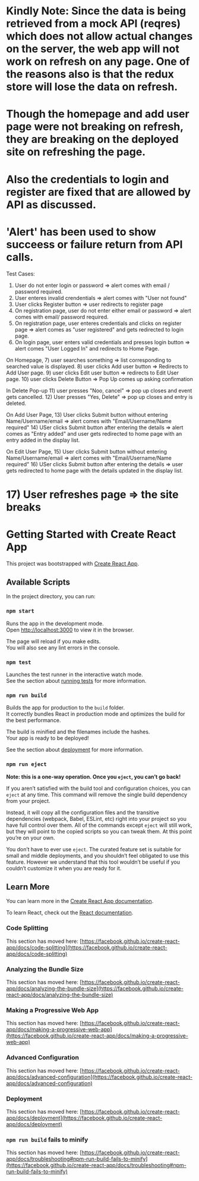  # Kindly Note: Since the data is being retrieved from a mock API (reqres) which does not allow actual changes on the server, the web app will not work on refresh on any page. One of the reasons also is that the redux store will lose the data on refresh.
# Though the homepage and add user page were not breaking on refresh, they are breaking on the deployed site on refreshing the page.
# Also the credentials to login and register are fixed that are allowed by API as discussed.


# 'Alert' has been used to show succeess or failure return from API calls.


Test Cases:

1) User do not enter  login or password  => alert comes with email / password required.
2) User enteres invalid crendentials  => alert comes with "User not found"
3) User clicks Register button =>  user redirects to register page
4) On registration page, user do not enter either  email or password => alert comes with email/ password required.
5) On registration page, user enteres credentials and clicks on register page => alert comes as "user registered" and gets redirected to login page.
6) On login page, user enters valid credentials and presses login button => alert comes "User Logged In" and redirects to Home Page.

On Homepage,
7) user searches something => list corresponding to searched value is displayed.
8) user clicks Add user button => Redirects to Add User page.
9) user clicks Edit user button => redirects to Edit User page.
10) user clicks Delete Button => Pop Up comes up asking confirmation

In Delete Pop-up
11) user presses "Noo, cancel" => pop up closes and event gets cancelled.
12) User presses "Yes, Delete" => pop up closes and entry is deleted.

On Add User Page,
13) User clicks Submit button without entering Name/Username/email => alert comes with "Email/Username/Name required"
14) USer clicks Submit button after entering the details => alert comes as "Entry added" and user gets redirected to home page with an entry added in the display list.

On Edit User Page,
15) User clicks Submit button without entering Name/Username/email => alert comes with "Email/Username/Name required"
16) USer clicks Submit button after entering the details =>  user gets redirected to home page with the details updated in the display list.


# 17) User refreshes page => the site breaks



# Getting Started with Create React App

This project was bootstrapped with [Create React App](https://github.com/facebook/create-react-app).

## Available Scripts

In the project directory, you can run:

### `npm start`

Runs the app in the development mode.\
Open [http://localhost:3000](http://localhost:3000) to view it in the browser.

The page will reload if you make edits.\
You will also see any lint errors in the console.

### `npm test`

Launches the test runner in the interactive watch mode.\
See the section about [running tests](https://facebook.github.io/create-react-app/docs/running-tests) for more information.

### `npm run build`

Builds the app for production to the `build` folder.\
It correctly bundles React in production mode and optimizes the build for the best performance.

The build is minified and the filenames include the hashes.\
Your app is ready to be deployed!

See the section about [deployment](https://facebook.github.io/create-react-app/docs/deployment) for more information.

### `npm run eject`

**Note: this is a one-way operation. Once you `eject`, you can’t go back!**

If you aren’t satisfied with the build tool and configuration choices, you can `eject` at any time. This command will remove the single build dependency from your project.

Instead, it will copy all the configuration files and the transitive dependencies (webpack, Babel, ESLint, etc) right into your project so you have full control over them. All of the commands except `eject` will still work, but they will point to the copied scripts so you can tweak them. At this point you’re on your own.

You don’t have to ever use `eject`. The curated feature set is suitable for small and middle deployments, and you shouldn’t feel obligated to use this feature. However we understand that this tool wouldn’t be useful if you couldn’t customize it when you are ready for it.

## Learn More

You can learn more in the [Create React App documentation](https://facebook.github.io/create-react-app/docs/getting-started).

To learn React, check out the [React documentation](https://reactjs.org/).

### Code Splitting

This section has moved here: [https://facebook.github.io/create-react-app/docs/code-splitting](https://facebook.github.io/create-react-app/docs/code-splitting)

### Analyzing the Bundle Size

This section has moved here: [https://facebook.github.io/create-react-app/docs/analyzing-the-bundle-size](https://facebook.github.io/create-react-app/docs/analyzing-the-bundle-size)

### Making a Progressive Web App

This section has moved here: [https://facebook.github.io/create-react-app/docs/making-a-progressive-web-app](https://facebook.github.io/create-react-app/docs/making-a-progressive-web-app)

### Advanced Configuration

This section has moved here: [https://facebook.github.io/create-react-app/docs/advanced-configuration](https://facebook.github.io/create-react-app/docs/advanced-configuration)

### Deployment

This section has moved here: [https://facebook.github.io/create-react-app/docs/deployment](https://facebook.github.io/create-react-app/docs/deployment)

### `npm run build` fails to minify

This section has moved here: [https://facebook.github.io/create-react-app/docs/troubleshooting#npm-run-build-fails-to-minify](https://facebook.github.io/create-react-app/docs/troubleshooting#npm-run-build-fails-to-minify)
